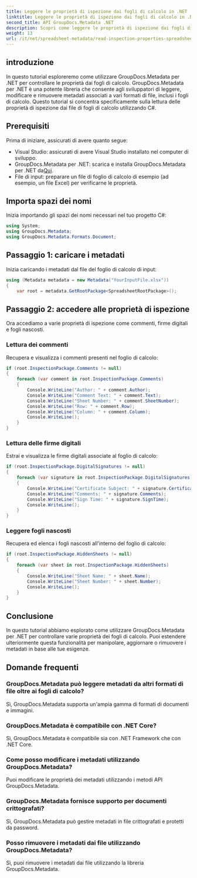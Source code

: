 ```yaml
---
title: Leggere le proprietà di ispezione dai fogli di calcolo in .NET
linktitle: Leggere le proprietà di ispezione dai fogli di calcolo in .NET
second_title: API GroupDocs.Metadata .NET
description: Scopri come leggere le proprietà di ispezione dai fogli di calcolo utilizzando GroupDocs.Metadata per .NET. Accedi facilmente a commenti, firme digitali e fogli nascosti.
weight: 13
url: /it/net/spreadsheet-metadata/read-inspection-properties-spreadsheets/
---
```

## introduzione
In questo tutorial esploreremo come utilizzare GroupDocs.Metadata per .NET per controllare le proprietà dai fogli di calcolo. GroupDocs.Metadata per .NET è una potente libreria che consente agli sviluppatori di leggere, modificare e rimuovere metadati associati a vari formati di file, inclusi i fogli di calcolo. Questo tutorial si concentra specificamente sulla lettura delle proprietà di ispezione dai file di fogli di calcolo utilizzando C#.
## Prerequisiti
Prima di iniziare, assicurati di avere quanto segue:
- Visual Studio: assicurati di avere Visual Studio installato nel computer di sviluppo.
-  GroupDocs.Metadata per .NET: scarica e installa GroupDocs.Metadata per .NET da[Qui](https://releases.groupdocs.com/metadata/net/).
- File di input: preparare un file di foglio di calcolo di esempio (ad esempio, un file Excel) per verificarne le proprietà.

## Importa spazi dei nomi
Inizia importando gli spazi dei nomi necessari nel tuo progetto C#:
```csharp
using System;
using GroupDocs.Metadata;
using GroupDocs.Metadata.Formats.Document;
```
## Passaggio 1: caricare i metadati
Inizia caricando i metadati dal file del foglio di calcolo di input:
```csharp
using (Metadata metadata = new Metadata("YourInputFile.xlsx"))
{
    var root = metadata.GetRootPackage<SpreadsheetRootPackage>();
```
## Passaggio 2: accedere alle proprietà di ispezione
Ora accediamo a varie proprietà di ispezione come commenti, firme digitali e fogli nascosti.
### Lettura dei commenti
Recupera e visualizza i commenti presenti nel foglio di calcolo:
```csharp
if (root.InspectionPackage.Comments != null)
{
    foreach (var comment in root.InspectionPackage.Comments)
    {
        Console.WriteLine("Author: " + comment.Author);
        Console.WriteLine("Comment Text: " + comment.Text);
        Console.WriteLine("Sheet Number: " + comment.SheetNumber);
        Console.WriteLine("Row: " + comment.Row);
        Console.WriteLine("Column: " + comment.Column);
        Console.WriteLine();
    }
}
```
### Lettura delle firme digitali
Estrai e visualizza le firme digitali associate al foglio di calcolo:
```csharp
if (root.InspectionPackage.DigitalSignatures != null)
{
    foreach (var signature in root.InspectionPackage.DigitalSignatures)
    {
        Console.WriteLine("Certificate Subject: " + signature.CertificateSubject);
        Console.WriteLine("Comments: " + signature.Comments);
        Console.WriteLine("Sign Time: " + signature.SignTime);
        Console.WriteLine();
    }
}
```
### Leggere fogli nascosti
Recupera ed elenca i fogli nascosti all'interno del foglio di calcolo:
```csharp
if (root.InspectionPackage.HiddenSheets != null)
{
    foreach (var sheet in root.InspectionPackage.HiddenSheets)
    {
        Console.WriteLine("Sheet Name: " + sheet.Name);
        Console.WriteLine("Sheet Number: " + sheet.Number);
        Console.WriteLine();
    }
}
```

## Conclusione
In questo tutorial abbiamo esplorato come utilizzare GroupDocs.Metadata per .NET per controllare varie proprietà dei fogli di calcolo. Puoi estendere ulteriormente questa funzionalità per manipolare, aggiornare o rimuovere i metadati in base alle tue esigenze.

## Domande frequenti
### GroupDocs.Metadata può leggere metadati da altri formati di file oltre ai fogli di calcolo?
Sì, GroupDocs.Metadata supporta un'ampia gamma di formati di documenti e immagini.
### GroupDocs.Metadata è compatibile con .NET Core?
Sì, GroupDocs.Metadata è compatibile sia con .NET Framework che con .NET Core.
### Come posso modificare i metadati utilizzando GroupDocs.Metadata?
Puoi modificare le proprietà dei metadati utilizzando i metodi API GroupDocs.Metadata.
### GroupDocs.Metadata fornisce supporto per documenti crittografati?
Sì, GroupDocs.Metadata può gestire metadati in file crittografati e protetti da password.
### Posso rimuovere i metadati dai file utilizzando GroupDocs.Metadata?
Sì, puoi rimuovere i metadati dai file utilizzando la libreria GroupDocs.Metadata.